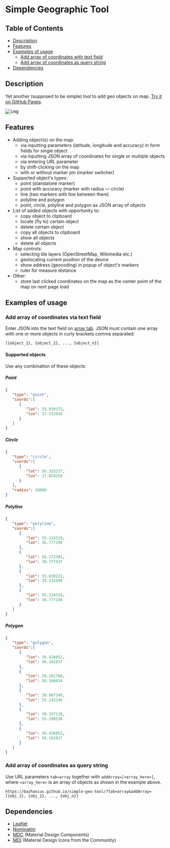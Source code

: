 # Simple Geographic Tool

## Table of Contents
* [Description](#description)
* [Features](#features)
* [Examples of usage](#examples-of-usage)
  * [Add array of coordinates with text field](#add-array-of-coordinates-via-text-field)
  * [Add array of coordinates as query string](#add-array-of-coordinates-as-query-string)
* [Dependencies](#dependencies)

## Description
Yet another (supposed to be simple) tool to add geo objects on map.
[Try it on GitHub Pages](https://bazhanius.github.io/simple-geo-tool/).

<kbd>![img](https://repository-images.githubusercontent.com/194441323/00836480-df2f-11eb-9938-2beb307d36dd)</kbd>

## Features
- Adding object(s) on the map:
  - via inputting parameters (latitude, longitude and accuracy) in form fields for single object
  - via inputting JSON array of coordinates for single or multiple objects
  - via entering URL parameter
  - by shift-clicking on the map
  - with or without marker pin (marker switcher)
- Supported object's types:
  - point (standalone marker)
  - point with accuracy (marker with radius — circle)
  - line (two markers with line between them)
  - polyline and polygon
  - point, circle, polyline and polygon as JSON array of objects
- List of added objects with opportunity to:
  - copy object to clipboard
  - locate (fly to) certain object
  - delete certain object
  - copy all objects to clipboard
  - show all objects
  - delete all objects
- Map controls:
  - selecting tile layers (OpenStreetMap, Wikimedia etc.)
  - geolocating current position of the device
  - show address (geocoding) in popup of object's markers
  - ruler for measure distance
- Other:
  - store last clicked coordinates on the map as the center point of the map 
  on next page load

## Examples of usage
### Add array of coordinates via text field
Enter JSON into the text field on [array tab](https://bazhanius.github.io/simple-geo-tool/?tab=array).
JSON must contain one array with one or more objects in curly brackets comma separated:
```
[{object_1}, {object_2}, ..., {object_n}]
```
#### Supported objects
Use any combination of these objects:
##### Point
```json
{
   "type": "point",
   "coords":[
      {
         "lat": 55.039372,
         "lon": 37.552016
      }
   ]
}
```
##### Circle
```json
{
   "type": "circle",
   "coords":[
      {
         "lat": 56.325227,
         "lon": 37.854250
      }
   ],
   "radius": 10000
}
```
##### Polyline
```json
{
   "type": "polyline",
   "coords":[
      {
         "lat": 55.124319,
         "lon": 36.777198
      },
      {
         "lat": 56.273381,
         "lon": 38.777437
      },
      {
         "lat": 55.630222,
         "lon": 39.332448
      },
      {
         "lat": 55.124319,
         "lon": 36.777198
      }
   ]
}
```
##### Polygon
```json
{
   "type": "polygon",
   "coords":[
      {
         "lon": 36.426052,
         "lat": 56.181837
      },
      {
         "lon": 39.201706,
         "lat": 56.160414
      },
      {
         "lon": 38.987349,
         "lat": 55.143146
      },
      {
         "lon": 36.327118,
         "lat": 55.290538
      },
      {
         "lon": 36.426052,
         "lat": 56.181837
      }
   ]
}
```

### Add array of coordinates as query string
Use URL parameters `tab=array` together with `addArray=[<array_here>]`, 
where `<array_here>` is an array of objects as shown in the example above.
```
https://bazhanius.github.io/simple-geo-tool/?tab=array&addArray=[{obj_1}, {obj_2}, ..., {obj_n}]
```

## Dependencies
- [Leaflet](https://github.com/Leaflet/Leaflet)
- [Nominatim](https://github.com/openstreetmap/Nominatim)
- [MDC](https://github.com/material-components/material-components-web) (Material Design Components)
- [MDI](https://github.com/Templarian/MaterialDesign) (Material Design Icons from the Community)
